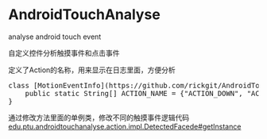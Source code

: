 # AndroidTouchAnalyse
 analyse android touch event


自定义控件分析触摸事件和点击事件

定义了Action的名称，用来显示在日志里面，方便分析
<pre>
class [MotionEventInfo](https://github.com/rickgit/AndroidTouchAnalyse/blob/master/app/src/main/java/edu/ptu/androidtouchanalyse/data/MotionEventInfo.java) {
    public static String[] ACTION_NAME = {"ACTION_DOWN", "ACTION_UP", "ACTION_MOVE", "ACTION_CANCEL"};
}
</pre>

通过修改方法里面的单例类，修改不同的触摸事件逻辑代码
[edu.ptu.androidtouchanalyse.action.impl.DetectedFacede#getInstance](https://github.com/rickgit/AndroidTouchAnalyse/blob/master/app/src/main/java/edu/ptu/androidtouchanalyse/action/impl/DetectedFacede.java)
